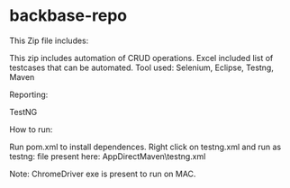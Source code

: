 # backbase-repo
This Zip file includes:

This zip includes automation of CRUD operations.
Excel included list of testcases that can be automated.
Tool used: Selenium, Eclipse, Testng, Maven

Reporting:

TestNG

How to run:

Run pom.xml to install dependences.
Right click on testng.xml and run as testng: file present here: AppDirectMaven\testng.xml

Note: ChromeDriver exe is present to run on MAC.
